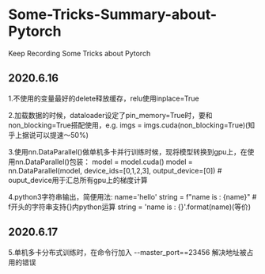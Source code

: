 # Some-Tricks-Summary-about-Pytorch
Keep Recording Some Tricks about Pytorch
## 2020.6.16
1.不使用的变量最好的delete释放缓存，relu使用inplace=True

2.加载数据的时候，dataloader设定了pin_memory=True时，要和non_blocking=True搭配使用，e.g. imgs = imgs.cuda(non_blocking=True)(知乎上据说可以提速～50%)

3.使用nn.DataParallel()做单机多卡并行训练时候，现将模型转换到gpu上，在使用nn.DataParallel()包装：
      model = model.cuda()
      model = nn.DataParallel(model, device_ids=[0,1,2,3], output_device=[0]) # ouput_device用于汇总所有gpu上的梯度计算
      
4.python3字符串输出，简便用法: 
      name='hello' 
      string = f"name is : {name}" # f开头的字符串支持{}内python运算
      string = 'name is : {}'.format(name)(等价)

## 2020.6.17

5.单机多卡分布式训练时，在命令行加入 --master_port==23456 解决地址被占用的错误
